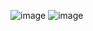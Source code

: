 ![image](https://github.com/user-attachments/assets/b33f9302-14b5-44be-9f07-50330bf0ef1e)
![image](https://github.com/user-attachments/assets/1dd1c554-b49d-4e0d-bcd4-d5342a42b6e9)
